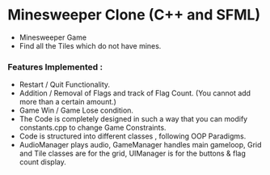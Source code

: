 # Minesweeper Clone (C++ and SFML)
 - Minesweeper Game
 - Find all the Tiles which do not have mines.
 
### Features Implemented : 
 - Restart / Quit Functionality.
 - Addition / Removal of Flags and track of Flag Count. (You cannot add more than a certain amount.)
 - Game Win / Game Lose condition.
 - The Code is completely designed in such a way that you can modify constants.cpp to change Game Constraints.
 - Code is structured into different classes , following OOP Paradigms.
 - AudioManager plays audio, GameManager handles main gameloop, Grid and Tile classes are for the grid, UIManager is for the buttons & flag count display.
